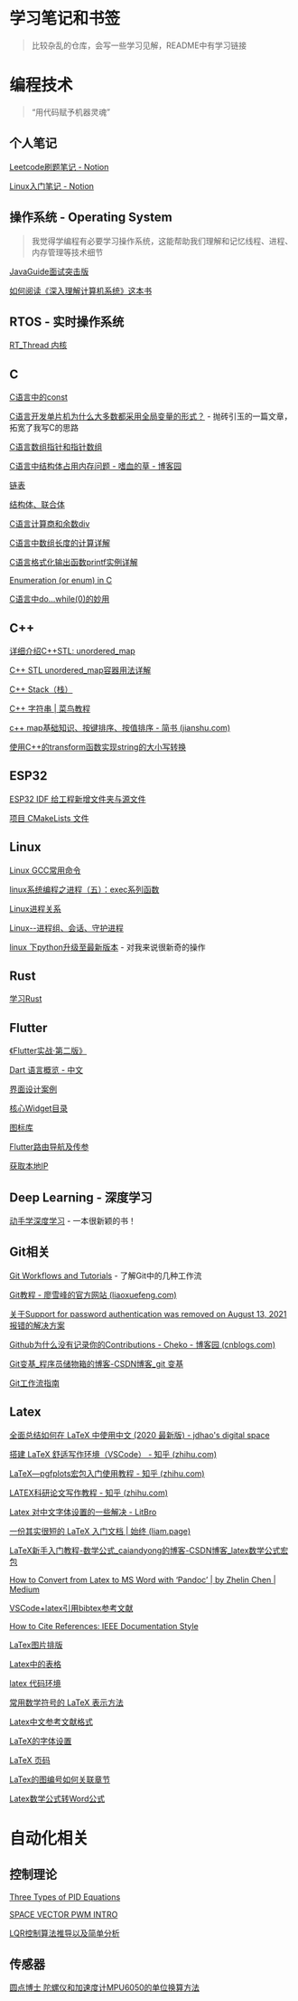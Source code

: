 # 学习笔记和书签

>  比较杂乱的仓库，会写一些学习见解，README中有学习链接

# 编程技术

>    “用代码赋予机器灵魂”

## 个人笔记

[Leetcode刷题笔记 - Notion](https://dynamic-swoop-086.notion.site/LeetCode-f220bdf00f294374b3b35c9277f07eb0)

[Linux入门笔记 - Notion](https://dynamic-swoop-086.notion.site/Linux-ab34330737714b86968334766d38bbce)

## 操作系统 - Operating System

>   我觉得学编程有必要学习操作系统，这能帮助我们理解和记忆线程、进程、内存管理等技术细节

[JavaGuide面试突击版](https://snailclimb.gitee.io/javaguide-interview/#/./docs/c-4%E6%93%8D%E4%BD%9C%E7%B3%BB%E7%BB%9F?id=_32-%E5%B8%B8%E8%A7%81%E7%9A%84%E5%87%A0%E7%A7%8D%E5%86%85%E5%AD%98%E7%AE%A1%E7%90%86%E6%9C%BA%E5%88%B6)

[如何阅读《深入理解计算机系统》这本书](https://www.zhihu.com/question/20402534/answer/124950081)

## RTOS - 实时操作系统

[RT_Thread 内核](https://www.rt-thread.org/document/site/#/rt-thread-version/rt-thread-standard/programming-manual/basic/basic)

## C

[C语言中的const](https://www.cnblogs.com/zhangfeionline/p/5882790.html)

[C语言开发单片机为什么大多数都采用全局变量的形式？](https://blog.csdn.net/weixin_43982452/article/details/119651790) - 抛砖引玉的一篇文章，拓宽了我写C的思路

[C语言数组指针和指针数组](http://c.biancheng.net/view/368.html)

[C语言中结构体占用内存问题 - 嗜血的草 - 博客园](https://www.cnblogs.com/kl2blog/p/6908048.html)

[链表](https://www.cnblogs.com/lanhaicode/p/10304567.html)

[结构体、联合体](https://www.cnblogs.com/sunshine88/p/8910952.html)

[C语言计算商和余数div](https://blog.csdn.net/weixin_39956356/article/details/112019258?spm=1001.2101.3001.6650.5&utm_medium=distribute.pc_relevant.none-task-blog-2~default~BlogCommendFromBaidu~Rate-5.pc_relevant_antiscanv2&depth_1-utm_source=distribute.pc_relevant.none-task-blog-2~default~BlogCommendFromBaidu~Rate-5.pc_relevant_antiscanv2&utm_relevant_index=8)

[C语言中数组长度的计算详解](https://blog.csdn.net/qq_25626505/article/details/106303111)

[C语言格式化输出函数printf实例详解](https://www.dotcpp.com/course/14)

[Enumeration (or enum) in C](https://www.geeksforgeeks.org/enumeration-enum-c/)

[C语言中do...while(0)的妙用](https://www.cnblogs.com/cpoint/p/3386370.html)

## C++

[详细介绍C++STL: unordered_map](https://www.cnblogs.com/langyao/p/8823092.html)

[C++ STL unordered_map容器用法详解](http://c.biancheng.net/view/7231.html)

[C++ Stack（栈）](https://www.cainiaojc.com/cpp/cpp-stack.html)

[C++ 字符串 | 菜鸟教程 ](https://www.runoob.com/cplusplus/cpp-strings.html)

[c++ map基础知识、按键排序、按值排序 - 简书 (jianshu.com)](https://www.jianshu.com/p/5b24ac2a6cac)

[使用C++的transform函数实现string的大小写转换](https://blog.csdn.net/weixin_44321570/article/details/113461726)

## ESP32

[ESP32 IDF 给工程新增文件夹与源文件](http://t.csdn.cn/mGriw)

[项目 CMakeLists 文件](https://docs.espressif.com/projects/esp-idf/zh_CN/v4.4.2/esp32s3/api-guides/build-system.html#cmakelists)

## Linux

[Linux GCC常用命令](https://www.cnblogs.com/ggjucheng/archive/2011/12/14/2287738.html)

[linux系统编程之进程（五）：exec系列函数](https://www.cnblogs.com/mickole/p/3187409.html)

[Linux进程关系](https://www.cnblogs.com/vamei/archive/2012/10/07/2713023.html)

[Linux--进程组、会话、守护进程](https://www.cnblogs.com/forstudy/archive/2012/04/03/2427683.html)

[linux 下python升级至最新版本](https://www.cnblogs.com/yaradish/p/10503563.html) - 对我来说很新奇的操作

## Rust

[学习Rust](https://www.rust-lang.org/zh-CN/learn)

## Flutter

[《Flutter实战·第二版》](https://book.flutterchina.club/preface.html#%E7%AC%AC%E4%BA%8C%E7%89%88%E5%8F%98%E5%8C%96)

[Dart 语言概览 - 中文](https://dart.cn/guides/language/language-tour)

[界面设计案例](https://material-io.cn/components/app-bars-bottom)

[核心Widget目录](https://flutter.cn/docs/development/ui/widgets)

[图标库](https://fonts.google.com/icons?selected=Material+Icons)

[Flutter路由导航及传参](https://xiaoliblog.cn/page/Flutter06.html#%E8%B7%AF%E7%94%B1%E5%B0%81%E8%A3%85)

[获取本地IP](https://medium.com/@mdtosif0mt/how-to-get-the-local-ip-of-your-phone-in-the-flutter-framework-e507b424865b)

## Deep Learning - 深度学习

[动手学深度学习](https://zh.d2l.ai/) - 一本很新颖的书！

## Git相关

[Git Workflows and Tutorials](https://github.com/oldratlee/translations/blob/master/git-workflows-and-tutorials/README.md) - 了解Git中的几种工作流

[Git教程 - 廖雪峰的官方网站 (liaoxuefeng.com)](https://www.liaoxuefeng.com/wiki/896043488029600)

[关于Support for password authentication was removed on August 13, 2021报错的解决方案](https://zhuanlan.zhihu.com/p/414028184)

[Github为什么没有记录你的Contributions - Cheko - 博客园 (cnblogs.com)](https://www.cnblogs.com/cheko/p/6623437.html)

[Git变基_程序员储物箱的博客-CSDN博客_git 变基](https://blog.csdn.net/qq_39512532/article/details/110260369)

[Git工作流指南](https://github.com/oldratlee/translations/blob/master/git-workflows-and-tutorials/README.md)

## Latex

[全面总结如何在 LaTeX 中使用中文 (2020 最新版) - jdhao's digital space](https://jdhao.github.io/2018/03/29/latex-chinese.zh/)

[搭建 LaTeX 舒适写作环境（VSCode） - 知乎 (zhihu.com)](https://zhuanlan.zhihu.com/p/139210056)

[LaTeX—pgfplots宏包入门使用教程 - 知乎 (zhihu.com)](https://zhuanlan.zhihu.com/p/128341873)

[LATEX科研论文写作教程 - 知乎 (zhihu.com)](https://zhuanlan.zhihu.com/p/134305294)

[Latex 对中文字体设置的一些解决 - LitBro](https://www.cnblogs.com/LitBro/p/12074820.html)

[一份其实很短的 LaTeX 入门文档 | 始终 (liam.page)](https://liam.page/2014/09/08/latex-introduction/)

[LaTeX新手入门教程-数学公式_caiandyong的博客-CSDN博客_latex数学公式宏包](https://blog.csdn.net/caiandyong/article/details/53311862)

[How to Convert from Latex to MS Word with ‘Pandoc’ | by Zhelin Chen | Medium](https://medium.com/@zhelinchen91/how-to-convert-from-latex-to-ms-word-with-pandoc-f2045a762293)

[VSCode+latex引用bibtex参考文献](https://blog.csdn.net/JohnJim0/article/details/103309475)

[How to Cite References: IEEE Documentation Style](https://ieee-dataport.org/sites/default/files/analysis/27/IEEE%20Citation%20Guidelines.pdf)

[LaTex图片排版](https://www.jianshu.com/p/d9df490e48b8)

[Latex中的表格](https://blog.csdn.net/m0_49946797/article/details/119356892)

[latex 代码环境](https://www.csdn.net/tags/MtjaQg5sOTA4NDItYmxvZwO0O0OO0O0O.html)

[常用数学符号的 LaTeX 表示方法](http://www.mohu.org/info/symbols/symbols.htm)

[Latex中文参考文献格式](https://www.csdn.net/tags/Ntjagg0sNDAwNTEtYmxvZwO0O0OO0O0O.html)

[LaTeX的字体设置](https://blog.csdn.net/m0_55746113/article/details/122770472)

[LaTeX 页码](https://blog.csdn.net/xovee/article/details/119654457)

[LaTex的图编号如何关联章节](https://www.zhihu.com/question/428737828)

[Latex数学公式转Word公式](https://www.jianshu.com/p/0947ebcfc42e)

# 自动化相关

## 控制理论

[Three Types of PID Equations](http://bestune.50megs.com/typeABC.htm)

[SPACE VECTOR PWM INTRO](https://www.switchcraft.org/learning/2017/3/15/space-vector-pwm-intro)

[LQR控制算法推导以及简单分析](https://blog.csdn.net/qq_24649627/article/details/104690279)

## 传感器

[圆点博士 陀螺仪和加速度计MPU6050的单位换算方法](https://www.shuzhiduo.com/A/xl56j7r05r/)
